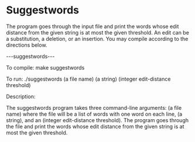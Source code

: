 # Suggestwords
The program goes through the input file and print the words whose edit distance from the given string is at most the given threshold. An edit can be a substitution, a deletion, or an insertion.
You may compile according to the directions below.

---suggestwords---

To compile: make suggestwords

To run: ./suggestwords (a file name) (a string) (integer edit-distance threshold)

Description:

The suggestwords program takes three command-line arguments: (a file name) where the file will be a list of words with one word on each line, (a string), and an (integer edit-distance threshold). The program goes through the file and print the words whose edit distance from the given string is at most the given threshold.

